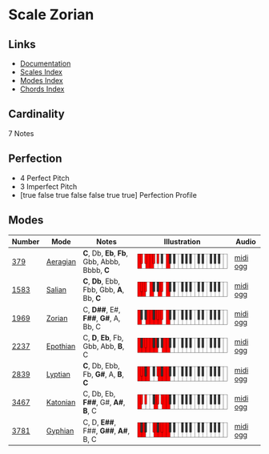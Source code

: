 # Scale Zorian

## Links

- [Documentation](index.md)
- [Scales Index](Scales.md)
- [Modes Index](Modes.md)
- [Chords Index](Chords.md)

## Cardinality

7 Notes

## Perfection

- 4 Perfect Pitch
- 3 Imperfect Pitch
- [true false true false false true true] Perfection Profile

## Modes

| Number | Mode | Notes | Illustration | Audio |
|--------|------|-------|--------------|-------|
| [379](https://ianring.com/musictheory/scales/379) | [Aeragian](ModeAeragian.md) | **C**, Db, **Eb**, **Fb**, Gbb, Abbb, Bbbb, **C** | ![CNaturalAeragian](ModeCNaturalAeragian.png) | [midi](ModeCNaturalAeragian.mid) [ogg](ModeCNaturalAeragian.ogg) | 
| [1583](https://ianring.com/musictheory/scales/1583) | [Salian](ModeSalian.md) | **C**, **Db**, Ebb, Fbb, Gbb, **A**, Bb, **C** | ![CNaturalSalian](ModeCNaturalSalian.png) | [midi](ModeCNaturalSalian.mid) [ogg](ModeCNaturalSalian.ogg) | 
| [1969](https://ianring.com/musictheory/scales/1969) | [Zorian](ModeZorian.md) | C, **D##**, E#, **F##**, **G#**, A, Bb, C | ![CNaturalZorian](ModeCNaturalZorian.png) | [midi](ModeCNaturalZorian.mid) [ogg](ModeCNaturalZorian.ogg) | 
| [2237](https://ianring.com/musictheory/scales/2237) | [Epothian](ModeEpothian.md) | C, **D**, **Eb**, Fb, Gbb, Abb, **B**, C | ![CNaturalEpothian](ModeCNaturalEpothian.png) | [midi](ModeCNaturalEpothian.mid) [ogg](ModeCNaturalEpothian.ogg) | 
| [2839](https://ianring.com/musictheory/scales/2839) | [Lyptian](ModeLyptian.md) | **C**, Db, Ebb, Fb, **G#**, A, **B**, **C** | ![CNaturalLyptian](ModeCNaturalLyptian.png) | [midi](ModeCNaturalLyptian.mid) [ogg](ModeCNaturalLyptian.ogg) | 
| [3467](https://ianring.com/musictheory/scales/3467) | [Katonian](ModeKatonian.md) | C, Db, Eb, **F##**, G#, **A#**, **B**, C | ![CNaturalKatonian](ModeCNaturalKatonian.png) | [midi](ModeCNaturalKatonian.mid) [ogg](ModeCNaturalKatonian.ogg) | 
| [3781](https://ianring.com/musictheory/scales/3781) | [Gyphian](ModeGyphian.md) | C, D, **E##**, F##, **G##**, **A#**, B, C | ![CNaturalGyphian](ModeCNaturalGyphian.png) | [midi](ModeCNaturalGyphian.mid) [ogg](ModeCNaturalGyphian.ogg) | 
